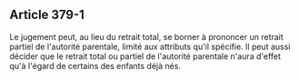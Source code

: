 Article 379-1
----
Le jugement peut, au lieu du retrait total, se borner à prononcer un retrait
partiel de l'autorité parentale, limité aux attributs qu'il spécifie. Il peut
aussi décider que le retrait total ou partiel de l'autorité parentale n'aura
d'effet qu'à l'égard de certains des enfants déjà nés.
